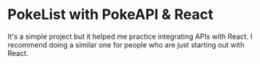 # PokeList with PokeAPI & React


It's a simple project but it helped me practice integrating APIs with React. I recommend doing a similar one for people who are just starting out with React.

